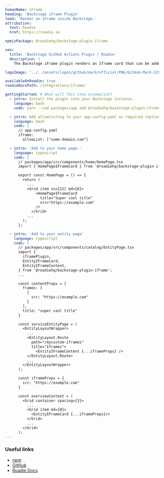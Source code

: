 ```yaml
---
humanName: iFrame
heading: 'Backstage iFrame Plugin'
lead: 'Render an iFrame inside Backstage.'
attribution:
  text: Roadie
  href: https://roadie.io

npmjsPackage: @roadiehq/backstage-plugin-iframe

seo:
  title: 'Backstage GitHub Actions Plugin | Roadie'
  description: |
    The Backstage iFrame plugin renders an Iframe card that can be added to a component/homepage.

logoImage: '../../assets/logos/github/mark/official/PNG/GitHub-Mark-120px-plus.webp'

availableOnRoadie: true
roadieDocsPath: /integrations/iframe/

gettingStarted: # What will this step accomplish?
  - intro: Install the plugin into your Backstage instance.
    language: bash
    code: yarn --cwd packages/app add @roadiehq/backstage-plugin-iframe

  - intro: Add allowlisting to your app-config.yaml as required (optional).
    language: bash
    code: |
      // app-config.yaml
      iframe:
        allowList: ["some-domain.com"]

  - intro: 'Add to your home page.'
    language: typescript
    code: |
      // packages/app/src/components/home/HomePage.tsx
      import { HomePageIFrameCard } from '@roadiehq/backstage-plugin-iframe';

      export const HomePage = () => {
        return (
          ...
          <Grid item xs={12} md={6}>
              <HomePageIFrameCard
                title="Super cool title"
                src="https://example.com"
              />
            </Grid>
          ...
        );
      };

  - intro: 'Add to your entity page'
    language: typescript
    code: |
      // packages/app/src/components/catalog/EntityPage.tsx
      import {
        iframePlugin,
        EntityIFrameCard,
        EntityIFrameContent,
      } from '@roadiehq/backstage-plugin-iframe';
      ...

      const contentProps = {
        frames: [
          {
            src: "https://example.com"
          }
        ],
        title: "super cool title"
      }

      const serviceEntityPage = (
        <EntityLayoutWrapper>
          ...
          <EntityLayout.Route
            path="/mycustom-iframes"
            title="Iframes">
              <EntityIFrameContent {...iframeProps} />
          </EntityLayout.Route>
          ...
        </EntityLayoutWrapper>
      );

      const iframeProps = {
        src: "https://example.com"
      }

      const overviewContent = (
        <Grid container spacing={3}>
          ...
          <Grid item md={8}>
            <EntityIFrameCard {...iframeProps}/>
          </Grid>
          ...
        </Grid>
      );
---
```


### Useful links

- [npm](https://www.npmjs.com/package/@roadiehq/backstage-plugin-iframe)
- [GitHub](https://github.com/RoadieHQ/roadie-backstage-plugins/tree/main/plugins/frontend/backstage-plugin-iframe)
- [Roadie Docs](https://roadie.io/docs/integrations/iframe/)
